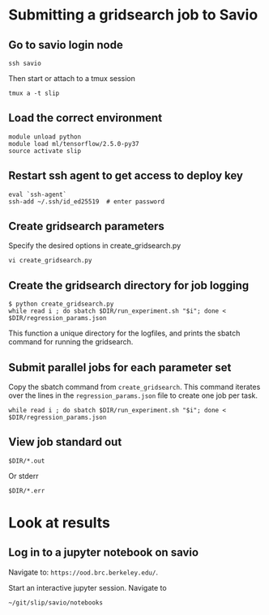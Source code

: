 # Submitting a gridsearch job to Savio
## Go to savio login node
```
ssh savio
```

Then start or attach to a tmux session
```
tmux a -t slip
```

## Load the correct environment
```
module unload python
module load ml/tensorflow/2.5.0-py37
source activate slip
```

## Restart ssh agent to get access to deploy key
```
eval `ssh-agent`
ssh-add ~/.ssh/id_ed25519  # enter password
```

## Create gridsearch parameters
Specify the desired options in create_gridsearch.py

```
vi create_gridsearch.py
```

## Create the gridsearch directory for job logging

```
$ python create_gridsearch.py
while read i ; do sbatch $DIR/run_experiment.sh "$i"; done < $DIR/regression_params.json
```
This function a unique directory for the logfiles, and prints the sbatch command for running the gridsearch.

## Submit parallel jobs for each parameter set
Copy the sbatch command from `create_gridsearch`. This command iterates over the
lines in the `regression_params.json` file to create one job per task.

```
while read i ; do sbatch $DIR/run_experiment.sh "$i"; done < $DIR/regression_params.json
```

## View job standard out
```
$DIR/*.out
```

Or stderr
```
$DIR/*.err
```

# Look at results
## Log in to a jupyter notebook on savio

Navigate to:
`https://ood.brc.berkeley.edu/`.

Start an interactive jupyter session. Navigate to
```
~/git/slip/savio/notebooks
```
